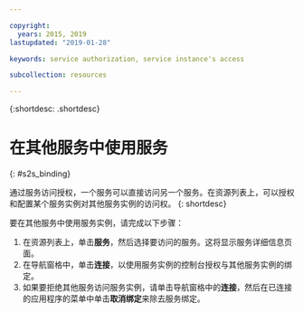 ```yaml
---

copyright:
  years: 2015, 2019
lastupdated: "2019-01-28"

keywords: service authorization, service instance's access

subcollection: resources

---
```


{:shortdesc: .shortdesc}

# 在其他服务中使用服务
{: #s2s_binding}

通过服务访问授权，一个服务可以直接访问另一个服务。在资源列表上，可以授权和配置某个服务实例对其他服务实例的访问权。
{: shortdesc}

要在其他服务中使用服务实例，请完成以下步骤：

1. 在资源列表上，单击**服务**，然后选择要访问的服务。这将显示服务详细信息页面。
2. 在导航窗格中，单击**连接**，以使用服务实例的控制台授权与其他服务实例的绑定。
3. 如果要拒绝其他服务访问服务实例，请单击导航窗格中的**连接**，然后在已连接的应用程序的菜单中单击**取消绑定**来除去服务绑定。
